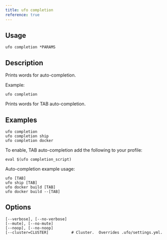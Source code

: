 ```yaml
---
title: ufo completion
reference: true
---
```


## Usage

    ufo completion *PARAMS

## Description

Prints words for auto-completion.

Example:

    ufo completion

Prints words for TAB auto-completion.

## Examples

    ufo completion
    ufo completion ship
    ufo completion docker

To enable, TAB auto-completion add the following to your profile:

    eval $(ufo completion_script)

Auto-completion example usage:

    ufo [TAB]
    ufo ship [TAB]
    ufo docker build [TAB]
    ufo docker build --[TAB]


## Options

```
[--verbose], [--no-verbose]  
[--mute], [--no-mute]        
[--noop], [--no-noop]        
[--cluster=CLUSTER]          # Cluster.  Overrides .ufo/settings.yml.
```

